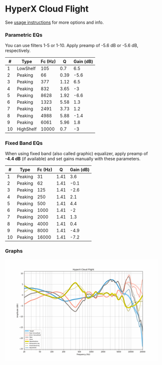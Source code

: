 # HyperX Cloud Flight
See [usage instructions](https://github.com/jaakkopasanen/AutoEq#usage) for more options and info.

### Parametric EQs
You can use filters 1-5 or 1-10. Apply preamp of -5.6 dB or -5.6 dB, respectively.

|   # | Type      |   Fc (Hz) |    Q |   Gain (dB) |
|-----|-----------|-----------|------|-------------|
|   1 | LowShelf  |       105 | 0.7  |         6.5 |
|   2 | Peaking   |        66 | 0.39 |        -5.6 |
|   3 | Peaking   |       377 | 1.12 |         6.5 |
|   4 | Peaking   |       832 | 3.65 |        -3   |
|   5 | Peaking   |      8628 | 1.92 |        -6.6 |
|   6 | Peaking   |      1323 | 5.58 |         1.3 |
|   7 | Peaking   |      2491 | 3.73 |         1.2 |
|   8 | Peaking   |      4988 | 5.88 |        -1.4 |
|   9 | Peaking   |      6061 | 5.96 |         1.8 |
|  10 | HighShelf |     10000 | 0.7  |        -3   |

### Fixed Band EQs
When using fixed band (also called graphic) equalizer, apply preamp of **-4.4 dB** (if available) and set gains manually with these parameters.

|   # | Type    |   Fc (Hz) |    Q |   Gain (dB) |
|-----|---------|-----------|------|-------------|
|   1 | Peaking |        31 | 1.41 |         3.6 |
|   2 | Peaking |        62 | 1.41 |        -0.1 |
|   3 | Peaking |       125 | 1.41 |        -2.6 |
|   4 | Peaking |       250 | 1.41 |         2.1 |
|   5 | Peaking |       500 | 1.41 |         4.4 |
|   6 | Peaking |      1000 | 1.41 |        -2   |
|   7 | Peaking |      2000 | 1.41 |         1.3 |
|   8 | Peaking |      4000 | 1.41 |         0.4 |
|   9 | Peaking |      8000 | 1.41 |        -4.9 |
|  10 | Peaking |     16000 | 1.41 |        -7.2 |

### Graphs
![](./HyperX%20Cloud%20Flight.png)
